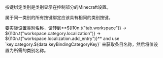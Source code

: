 按键绑定类别是类别显示在控制部分的Minecraft设置。

属于同一类别的所有按键绑定应该具有相同的类别按键。

要实际设置类别名称，请转到**${l10n.t("tab.workspace")} -> ${l10n.t("workspace.category.localization")} -> ${l10n.t("workspace.localization.add_entry")}** and use `key.category.${data.keyBindingCategoryKey}` 来获取条目名称，然后将值设置为所需的类别名称。
